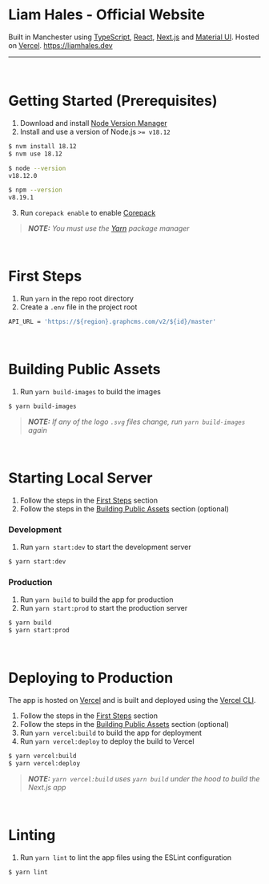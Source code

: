 # Liam Hales - Official Website

Built in Manchester using [TypeScript], [React], [Next.js] and [Material UI]. Hosted on [Vercel].
https://liamhales.dev

---

<br/>

# Getting Started (Prerequisites)

1. Download and install [Node Version Manager]
2. Install and use a version of Node.js `>= v18.12`

```sh
$ nvm install 18.12
$ nvm use 18.12

$ node --version
v18.12.0

$ npm --version
v8.19.1
```

3. Run `corepack enable` to enable [Corepack]

> _**NOTE:** You must use the [Yarn] package manager_

<br/>

# First Steps

1. Run `yarn` in the repo root directory
2. Create a `.env` file in the project root

```sh
API_URL = 'https://${region}.graphcms.com/v2/${id}/master'
```

<br/>

# Building Public Assets

1. Run `yarn build-images` to build the images

```sh
$ yarn build-images
```

> _**NOTE:** If any of the logo `.svg` files change, run `yarn build-images` again_

<br/>

# Starting Local Server

1. Follow the steps in the [First Steps](#first-steps) section
2. Follow the steps in the [Building Public Assets](#building-public-assets) section (optional)

### Development

1. Run `yarn start:dev` to start the development server

```sh
$ yarn start:dev
```

### Production

1. Run `yarn build` to build the app for production
2. Run `yarn start:prod` to start the production server

```sh
$ yarn build
$ yarn start:prod
```

<br/>

# Deploying to Production

The app is hosted on [Vercel] and is built and deployed using the [Vercel CLI].

1. Follow the steps in the [First Steps](#first-steps) section
2. Follow the steps in the [Building Public Assets](#building-public-assets) section (optional)
3. Run `yarn vercel:build` to build the app for deployment
4. Run `yarn vercel:deploy` to deploy the build to Vercel

```sh
$ yarn vercel:build
$ yarn vercel:deploy
```

> _**NOTE:** `yarn vercel:build` uses `yarn build` under the hood to build the Next.js app_

<br/>

# Linting

1. Run `yarn lint` to lint the app files using the ESLint configuration

```sh
$ yarn lint
```

[TypeScript]: https://typescriptlang.org
[React]: https://reactjs.org
[Next.js]: https://nextjs.org
[Material UI]: https://mui.com
[Node Version Manager]: https://github.com/nvm-sh/nvm
[Yarn]: https://yarnpkg.com
[Corepack]: https://nodejs.org/api/corepack.html
[Vercel]: https://vercel.com
[Vercel CLI]: https://vercel.com/docs/cli
